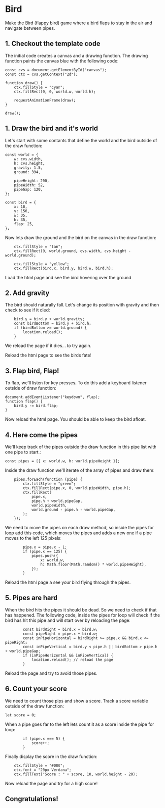 # Bird

Make the Bird (flappy bird) game where a bird flaps to stay in the air and navigate between pipes.

## 1. Checkout the template code

The initial code creates a canvas and a drawing function. The drawing function paints the canvas blue with the following code:

```
const cvs = document.getElementById("canvas");
const ctx = cvs.getContext("2d");

function draw() {
    ctx.fillStyle = "cyan";
    ctx.fillRect(0, 0, world.w, world.h);

    requestAnimationFrame(draw);
}

draw();
```

## 1. Draw the bird and it's world

Let's start with some contants that define the world and the bird outside of the draw function:

```
const world = {
    w: cvs.width,
    h: cvs.height,
    gravity: 1.5,
    ground: 394,

    pipeHeight: 200,
    pipeWidth: 52,
    pipeGap: 120,
};

const bird = {
    x: 10,
    y: 150,
    w: 35,
    h: 35,
    flap: 25,
};
```

Now lets draw the ground and the bird on the canvas in the draw function:

```
    ctx.fillStyle = "tan";
    ctx.fillRect(0, world.ground, cvs.width, cvs.height - world.ground);

    ctx.fillStyle = "yellow";
    ctx.fillRect(bird.x, bird.y, bird.w, bird.h);
```

Load the html page and see the bird hovering over the ground

## 2. Add gravity

The bird should naturally fall. Let's change its position with gravity and then check to see if it died:

```
    bird.y = bird.y + world.gravity;
    const birdBottom = bird.y + bird.h;
    if (birdBottom >= world.ground) {
        location.reload();
    }
```

We reload the page if it dies... to try again.

Reload the html page to see the birds fate!

## 3. Flap bird, Flap!

To flap, we'll listen for key presses. To do this add a keyboard listener outside of draw function:

```
document.addEventListener("keydown", flap);
function flap() {
    bird.y -= bird.flap;
}
```

Now reload the html page. You should be able to keep the bird afloat.

## 4. Here come the pipes

We'll keep track of the pipes outside the draw function in this pipe list with one pipe to start.:

```
const pipes = [{ x: world.w, h: world.pipeHeight }];
```

Inside the draw function we'll iterate of the array of pipes and draw them:

```
    pipes.forEach(function (pipe) {
        ctx.fillStyle = "green";
        ctx.fillRect(pipe.x, 0, world.pipeWidth, pipe.h);
        ctx.fillRect(
            pipe.x,
            pipe.h + world.pipeGap,
            world.pipeWidth,
            world.ground - pipe.h - world.pipeGap,
        );
    });
```

We need to move the pipes on each draw method, so inside the pipes for loop add this code, which moves the pipes and adds a new one if a pipe moves to the left 125 pixels:

```
        pipe.x = pipe.x - 1;
        if (pipe.x == 125) {
            pipes.push({
                x: world.w,
                h: Math.floor(Math.random() * world.pipeHeight),
            });
        }
```

Reload the html page a see your bird flying through the pipes.

## 5. Pipes are hard

When the bird hits the pipes it should be dead. So we need to check if that has happened. The following code, inside the pipes for loop will check if the bird has hit this pipe and will start over by reloading the page:

```
        const birdRight = bird.x + bird.w;
        const pipeRight = pipe.x + bird.w;
        const inPipeHorizontal = birdRight >= pipe.x && bird.x <= pipeRight;
        const inPipeVertical = bird.y < pipe.h || birdBottom > pipe.h + world.pipeGap;
        if (inPipeHorizontal && inPipeVertical) {
            location.reload(); // reload the page
        }
```

Reload the page and try to avoid those pipes.

## 6. Count your score

We need to count those pips and show a score. Track a score variable outside of the draw function:

```
let score = 0;
```

When a pipe goes far to the left lets count it as a score inside the pipe for loop:

```
        if (pipe.x === 5) {
            score++;
        }
```

Finally display the score in the draw function:

```
    ctx.fillStyle = "#000";
    ctx.font = "20px Verdana";
    ctx.fillText("Score : " + score, 10, world.height - 20);
```

Now reload the page and try for a high score!

## Congratulations!
